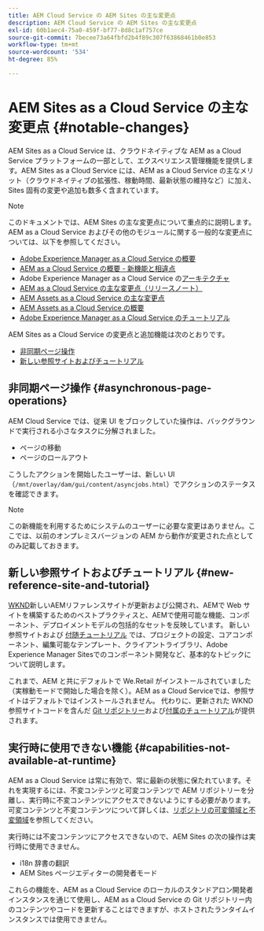 ```yaml
---
title: AEM Cloud Service の AEM Sites の主な変更点
description: AEM Cloud Service の AEM Sites の主な変更点
exl-id: 60b1aec4-75a0-459f-bf77-8d8c1af757ce
source-git-commit: 7becee73a64fbfd2b4f89c307f63868461b0e853
workflow-type: tm+mt
source-wordcount: '534'
ht-degree: 85%

---
```



# AEM Sites as a Cloud Service の主な変更点 {#notable-changes}

AEM Sites as a Cloud Service は、クラウドネイティブな AEM as a Cloud Service プラットフォームの一部として、エクスペリエンス管理機能を提供します。AEM Sites as a Cloud Service には、AEM as a Cloud Service の主なメリット（クラウドネイティブの拡張性、稼動時間、最新状態の維持など）に加え、Sites 固有の変更や追加も数多く含まれています。

>[!NOTE]
>このドキュメントでは、AEM Sites の主な変更点について重点的に説明します。AEM as a Cloud Service およびその他のモジュールに関する一般的な変更点については、以下を参照してください。
>
>* [Adobe Experience Manager as a Cloud Service の概要](/help/overview/introduction.md)
>* [AEM as a Cloud Service の概要 - 新機能と相違点](/help/overview/what-is-new-and-different.md)
>* Adobe Experience Manager as a Cloud Service の[アーキテクチャ](/help/overview/architecture.md)
>* [AEM as a Cloud Service の主な変更点（リリースノート）](/help/release-notes/aem-cloud-changes.md)
>* [AEM Assets as a Cloud Service の主な変更点](/help/assets/assets-cloud-changes.md)
>* [AEM Assets as a Cloud Service の概要](/help/assets/overview.md)
>* [Adobe Experience Manager as a Cloud Service のチュートリアル](https://experienceleague.adobe.com/docs/experience-manager-learn/cloud-service/overview.html?lang=ja)


AEM Sites as a Cloud Service の変更点と追加機能は次のとおりです。

* [非同期ページ操作](#asynchronous-page-operations)
* [新しい参照サイトおよびチュートリアル](#new-reference-site-and-tutorial)

## 非同期ページ操作 {#asynchronous-page-operations}

AEM Cloud Service では、従来 UI をブロックしていた操作は、バックグラウンドで実行される小さなタスクに分解されました。

* ページの移動
* ページのロールアウト

こうしたアクションを開始したユーザーは、新しい UI（`/mnt/overlay/dam/gui/content/asyncjobs.html`）でアクションのステータスを確認できます。

>[!NOTE]
>
>この新機能を利用するためにシステムのユーザーに必要な変更はありません。ここでは、以前のオンプレミスバージョンの AEM から動作が変更された点としてのみ記載しておきます。

## 新しい参照サイトおよびチュートリアル {#new-reference-site-and-tutorial}

[WKND](https://wknd.site/)新しいAEMリファレンスサイトが更新および公開され、AEMで Web サイトを構築するためのベストプラクティスと、AEMで使用可能な機能、コンポーネント、デプロイメントモデルの包括的なセットを反映しています。 新しい参照サイトおよび [付随チュートリアル](https://experienceleague.adobe.com/docs/experience-manager-learn/getting-started-wknd-tutorial-develop/overview.html?lang=ja) では、プロジェクトの設定、コアコンポーネント、編集可能なテンプレート、クライアントライブラリ、Adobe Experience Manager Sitesでのコンポーネント開発など、基本的なトピックについて説明します。

これまで、AEM と共にデフォルトで We.Retail がインストールされていました（実稼動モードで開始した場合を除く）。AEM as a Cloud Serviceでは、参照サイトはデフォルトではインストールされません。 代わりに、更新された WKND 参照サイトコードを含んだ [Git リポジトリー](https://github.com/adobe/aem-guides-wknd/)および[付属のチュートリアル](https://experienceleague.adobe.com/docs/experience-manager-learn/getting-started-wknd-tutorial-develop/overview.html?lang=ja)が提供されます。

## 実行時に使用できない機能 {#capabilities-not-available-at-runtime}

AEM as a Cloud Service は常に有効で、常に最新の状態に保たれています。それを実現するには、不変コンテンツと可変コンテンツで AEM リポジトリーを分離し、実行時に不変コンテンツにアクセスできないようにする必要があります。可変コンテンツと不変コンテンツについて詳しくは、[リポジトリの可変領域と不変領域](/help/implementing/developing/introduction/aem-project-content-package-structure.md#mutable-vs-immutable)を参照してください。

実行時には不変コンテンツにアクセスできないので、AEM Sites の次の操作は実行時に使用できません。

* i18n 辞書の翻訳
* AEM Sites ページエディターの開発者モード

これらの機能を、AEM as a Cloud Service のローカルのスタンドアロン開発者インスタンスを通じて使用し、AEM as a Cloud Service の Git リポジトリー内のコンテンツやコードを更新することはできますが、ホストされたランタイムインスタンスでは使用できません。
